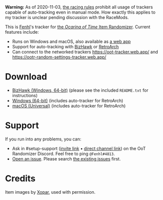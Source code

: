 **Warning:** As of 2020-11-03, [the racing rules](https://wiki.ootrandomizer.com/index.php?title=Rules#Universal_Rules) prohibit all usage of trackers capable of auto-tracking even in manual mode. How exactly this applies to my tracker is unclear pending discussion with the RaceMods.

This is [Fenhl](https://github.com/fenhl)'s tracker for [the *Ocarina of Time* Item Randomizer](https://ootrandomizer.com/). Current features include:

* Runs on Windows and macOS, also available as [a web app](https://oottracker.fenhl.net/)
* Support for auto-tracking with [BizHawk](http://tasvideos.org/BizHawk.html) or [RetroArch](https://retroarch.com/)
* Can connect to the networked trackers <https://oot-tracker.web.app/> and <https://ootr-random-settings-tracker.web.app/>

# Download

* [BizHawk (Windows, 64-bit)](https://github.com/fenhl/oottracker/releases/latest/download/oottracker-bizhawk-win64.zip) (please see the included `README.txt` for instructions)
* [Windows (64-bit)](https://github.com/fenhl/oottracker/releases/latest/download/oottracker-win64.exe) (includes auto-tracker for RetroArch)
* [macOS (Universal)](https://github.com/fenhl/oottracker/releases/latest/download/oottracker-mac.dmg) (includes auto-tracker for RetroArch)

# Support

If you run into any problems, you can:

* Ask in #setup-support ([invite link](https://discord.gg/BGRrKKn) • [direct channel link](https://discord.com/channels/274180765816848384/476723801032491008)) on the OoT Randomizer Discord. Feel free to ping `@Fenhl#4813`.
* [Open an issue](https://github.com/fenhl/oottracker/issues/new). Please search [the existing issues](https://github.com/fenhl/oottracker/issues) first.

# Credits

Item images by [Xopar](https://github.com/matthewkirby), used with permission.
